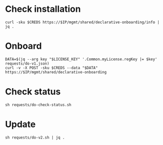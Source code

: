 # Check installation

```
curl -sku $CREDS https://$IP/mgmt/shared/declarative-onboarding/info | jq .
```

# Onboard

```
DATA=$(jq --arg key "$LICENSE_KEY" '.Common.myLicense.regKey |= $key' requests/do-v1.json)
curl -v -X POST -sku $CREDS --data "$DATA" https://$IP/mgmt/shared/declarative-onboarding
```

# Check status

```
sh requests/do-check-status.sh
```

# Update

```
sh requests/do-v2.sh | jq .
```